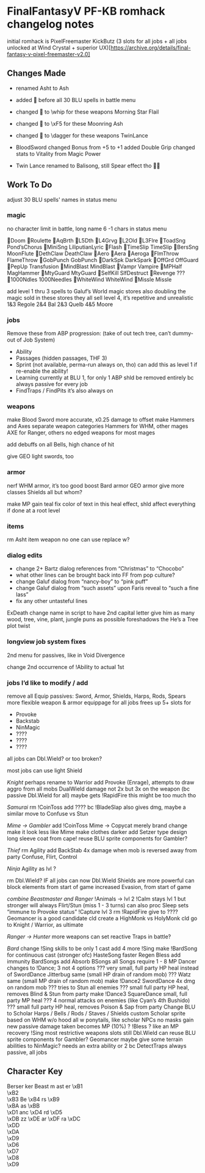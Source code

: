 # FinalFantasyV PF-KB romhack changelog notes

initial romhack is PixelFreemaster KickButz
(3 slots for all jobs + all jobs unlocked at Wind Crystal + superior UX)[https://archive.org/details/final-fantasy-v-pixel-freemaster-v2.0]


## Changes Made
+ renamed Asht to Ash

+ added 🔷 before all 30 BLU spells in battle menu
+ changed 🔷 to \whip for these weapons
    Morning Star
    Flail
+ changed 🔷 to \xF5 for these
    Moonring
    Ash
+ changed 🔷 to \dagger for these weapons
    TwinLance

+ BloodSword
    changed Bonus from +5 to +1
    added Double Grip
    changed stats to Vitality from Magic Power

+ Twin Lance
    renamed to Balisong, still Spear effect tho 🤷‍♂️

## Work To Do
adjust 30 BLU spells' names in status menu

### magic

no character limit in battle, long name
6 -1 chars in status menu

🔷Doom
🔷Roulette
🔷AqBrth
🔷L5Dth
🔷L4Grvg
🔷L2Old
🔷L3Flre
🔷ToadSng
Pond’sChorus
🔷MiniSng
LiliputianLyric
🔷Flash
🔷TimeSlip
TimeSlip
🔷BersSng
MoonFlute
🔷DethClaw
DeathClaw
🔷Aero
🔷Aera
🔷Aeroga
🔷FlmThrow
FlameThrow
🔷GobPunch
GobPunch
🔷DarkSpk
DarkSpark
🔷OffGrd
OffGuard
🔷PepUp
Transfusion
🔷MindBlast
MindBlast
🔷Vampr
Vampire
🔷MPHalf
MagHammer
🔷MtyGuard
MtyGuard
🔷SelfKill
SlfDestruct
🔷Revenge
???
🔷1000Ndles
1000Needles
🔷WhiteWind
WhiteWind
🔷Missle
Missle

add level 1 thru 3 spells to Galuf’s World magic stores
also doubling the magic sold in these stores
they all sell level 4, it’s repetitive and unrealistic
1&3 Regole
2&4 Bal
2&3 Quelb
4&5 Moore


### jobs
Remove these from ABP progression:
(take of out tech tree, can’t dummy-out of Job System)
+ Ability
+ Passages (hidden passages, THF 3)
+ Sprint (not available, perma-run always on, tho)
    can add this as level 1 if re-enable the ability!
+ Learning
    currently at BLU 1, for only 1 ABP
    shld be removed entirely bc always passive for every job
+ FindTraps / FindPits
    it’s also always on

### weapons
make Blood Sword more accurate, x0.25 damage to offset
make Hammers and Axes separate weapon categories
Hammers for WHM, other mages
AXE for Ranger, others
no edged weapons for most mages

add debuffs on all Bells, high chance of hit

give GEO light swords, too

### armor
nerf
    WHM armor, it’s too good
boost
    Bard armor
    GEO armor
give more classes Shields
    all but whom?

make MP gain teal
    fix color of text in this heal effect, shld affect everything if done at a root level

### items

rm Asht item
    weapon no one can use
    replace w?





### dialog edits
+ change 2+ Bartz dialog references from “Christmas” to “Chocobo”
+ what other lines can be brought back into FF from pop culture?
+ change Galuf dialog from “nancy-boy” to “pink puff”
+ change Galuf dialog from “such assets” upon Faris reveal to “such a fine lass”
+ fix any other untasteful lines

ExDeath
change name in script to have 2nd capital letter
give him as many wood, tree, vine, plant, jungle puns as possible
foreshadows the He’s a Tree plot twist

### longview job system fixes
2nd menu for passives, like in Void Divergence

change 2nd occurrence of !Ability to actual 1st 

### jobs I’d like to modify / add 
remove all Equip passives:
Sword, Armor, Shields, Harps, Rods, Spears
more flexible weapon & armor equippage for all jobs
frees up 5+ slots for
+ Provoke
+ Backstab
+ NinMagic
+ ????
+ ????
+ ????

all jobs can Dbl.Wield? or too broken?

most jobs can use light Shield

*Knight*
perhaps rename to Warrior
add Provoke (Enrage), attempts to draw aggro from all mobs
DualWield
damage not 2x but 3x on the weapon (bc passive Dbl.Wield for all)
maybe gets !RapidFire this might be too much tho

*Samurai*
rm !CoinToss
add ????
bc !BladeSlap also gives dmg, maybe a similar move to Confuse vs Stun

*Mime -> Gambler*
add !CoinToss
Mime -> Copycat
merely brand change
make it look less like Mime
make clothes darker
add Setzer type design
long sleeve coat from cape!
reuse BLU sprite components for Gambler?

*Thief*
rm Agility
add BackStab
4x damage when mob is reversed away from party
Confuse, Flirt, Control

*Ninja*
Agility as lvl ?

rm Dbl.Wield? IF all jobs can now Dbl.Wield
Shields are more powerful
    can block elements from start of game
    increased Evasion, from start of game

*combine Beastmaster and Ranger*
!Animals -> lvl 2
!Calm stays lvl 1 but stronger
will always Flirt/Stun (miss 1 - 3 turns)
can also proc Sleep
sets “immune to Provoke status”
!Capture lvl 3
rm !RapidFire
give to ????
Geomancer is a good candidate
cld create a HighMonk vs HolyMonk
cld go to Knight / Warrior, as ultimate

*Ranger -> Hunter*
more weapons
can set reactive Traps in battle?

*Bard*
change !Sing skills to be only 1 cast
add 4 more !Sing
make !BardSong for continuous cast (stronger ofc)
HasteSong
faster Regen
Bless
add immunity BardSongs
add Absorb BSongs
all Songs require 1 - 8 MP
Dancer
changes to !Dance; 3 not 4 options
???
very small, full party HP heal instead of SwordDance
Jitterbug
same (small HP drain of random mob)
??? Watz
same (small MP drain of random mob)
make !Dance2
SwordDance
4x dmg on random mob
???
tries to Stun all enemies
???
small full party HP heal, removes Blind & Stun from party
make !Dance3
SquareDance
small, full party MP heal
???
4 normal attacks on enemies (like Cyan’s 4th Bushido)
???
small full party HP heal, removes Poison & Sap from party
Change BLU to Scholar
Harps / Bells / Rods / Staves / Shields
custom Scholar sprite
based on WHM
w/o hood
all w ponytails, like scholar NPCs
no masks
gain new passive
damage taken becomes MP (10%) ?
!Bless ?
like an MP recovery !Sing
most restrictive weapons slots
still Dbl.Wield
can reuse BLU sprite components for Gambler?
Geomancer
maybe give some terrain abilities to NinMagic?
needs an extra ability or 2 bc DetectTraps always passive, all jobs


## Character Key
Berser ker
Beast m ast er
\xB1    
\xB2    
\xB3    Be
\xB4    rs
\xB9    
\xBA    as
\xBB    
\xD1    anc
\xD4    rd
\xD5    
\xDB    zz
\xDE    ar
\xDF    ra
\xDC    
\xDD    
\xDA    
\xD9    
\xD6    
\xD7        
\xD8    
\xD9


